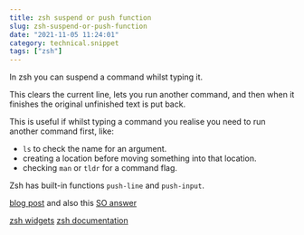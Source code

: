 ```yaml
---
title: zsh suspend or push function
slug: zsh-suspend-or-push-function
date: "2021-11-05 11:24:01"
category: technical.snippet
tags: ["zsh"]
---
```


In zsh you can suspend a command whilst typing it.

This clears the current line, lets you run another command, and then when it
finishes the original unfinished text is put back.

This is useful if whilst typing a command you realise you need to run another
command first, like:

- `ls` to check the name for an argument.
- creating a location before moving something into that location.
- checking `man` or `tldr` for a command flag.

Zsh has built-in functions `push-line` and `push-input`.

[blog post](https://sgeb.io/posts/bash-zsh-half-typed-commands/) and also this [SO answer](https://unix.stackexchange.com/a/10851/235350)

[zsh widgets](https://sgeb.io/posts/zsh-zle-custom-widgets/)
[zsh documentation](https://zsh.sourceforge.io/Doc/Release/Zsh-Line-Editor.html#Zle-Widgets)
